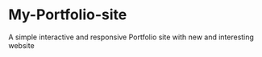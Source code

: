 # My-Portfolio-site
A simple interactive and responsive Portfolio site with new and interesting website
